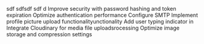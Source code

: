 sdf sdfsdf sdf d Improve security with password hashing and token expiration Optimize authentication performance Configure SMTP Implement profile picture upload functionalityunctionality Add user typing indicator in Integrate Cloudinary for media file uploadsrocessing Optimize image storage and compression settings